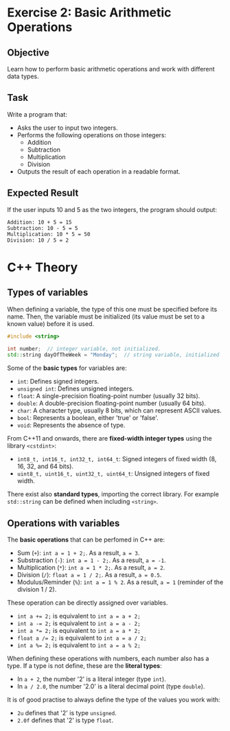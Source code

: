 # Exercise 2: Basic Arithmetic Operations
## Objective
Learn how to perform basic arithmetic operations and work with different data types.

## Task
Write a program that:

- Asks the user to input two integers.
- Performs the following operations on those integers:
    - Addition
    - Subtraction
    - Multiplication
    - Division
- Outputs the result of each operation in a readable format.
  
## Expected Result
If the user inputs 10 and 5 as the two integers, the program should output:

```commandline
Addition: 10 + 5 = 15
Subtraction: 10 - 5 = 5
Multiplication: 10 * 5 = 50
Division: 10 / 5 = 2
```

# C++ Theory

## Types of variables

When defining a variable, the type of this one must be specified before its name. 
Then, the variable must be initialized (its value must be set to a known value) before it is used.

```cpp
#include <string>

int number;  // integer variable, not initialized.
std::string dayOfTheWeek = "Monday";  // string variable, initialized
```

Some of the **basic types** for variables are:

- `int`: Defines signed integers.
- `unsigned int`: Defines unsigned integers.
- `float`: A single-precision floating-point number (usually 32 bits).
- `double`: A double-precision floating-point number (usually 64 bits).
- `char`: A character type, usually 8 bits, which can represent ASCII values.
- `bool`: Represents a boolean, either 'true' or 'false'.
- `void`: Represents the absence of type.

From C++11 and onwards, there are **fixed-width integer types** using the library `<cstdint>`:

- `int8_t, int16_t, int32_t, int64_t`: Signed integers of fixed width (8, 16, 32, and 64 bits).
- `uint8_t, uint16_t, uint32_t, uint64_t`: Unsigned integers of fixed width.

There exist also **standard types**, importing the correct library.
For example `std::string` can be defined when including `<string>`.

## Operations with variables

The **basic operations** that can be perfomed in C++ are:

- Sum (`+`): `int a = 1 + 2;`. As a result, `a = 3`.
- Substraction (`-`): `int a = 1 - 2;`. As a result, `a = -1`.
- Multiplication (`*`): `int a = 1 * 2;`. As a result, `a = 2`.
- Division (`/`): `float a = 1 / 2;`. As a result, `a = 0.5`.
- Modulus/Reminder (`%`): `int a = 1 % 2`. As a result, `a = 1` (reminder of the division 1 / 2).

These operation can be directly assigned over variables.

- `int a += 2;` is equivalent to `int a = a + 2;` 
- `int a -= 2;` is equivalent to `int a = a - 2;` 
- `int a *= 2;` is equivalent to `int a = a * 2;` 
- `float a /= 2;` is equivalent to `int a = a / 2;` 
- `int a %= 2;` is equivalent to `int a = a % 2;` 

When defining these operations with numbers, each number also has a type.
If a type is not define, these are the **literal types**:

- In `a + 2`, the number '2' is a literal integer (type `int`).
- In `a / 2.0`, the number '2.0' is a literal decimal point (type `double`).

It is of good practise to always define the type of the values you work with:

- `2u` defines that '2' is type `unsigned`.
- `2.0f` defines that '2' is type `float`.
